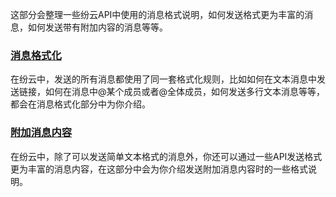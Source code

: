 
这部分会整理一些纷云API中使用的消息格式说明，如何发送格式更为丰富的消息，如何发送带有附加内容的消息等等。

### [消息格式化](doc/formatting.md)

在纷云中，发送的所有消息都使用了同一套格式化规则，比如如何在文本消息中发送链接，如何在消息中@某个成员或者@全体成员，如何发送多行文本消息等等，都会在消息格式化部分中为你介绍。

### [附加消息内容](doc/attachments.md)

在纷云中，除了可以发送简单文本格式的消息外，你还可以通过一些API发送格式更为丰富的消息内容，在这部分中会为你介绍发送附加消息内容时的一些格式说明。